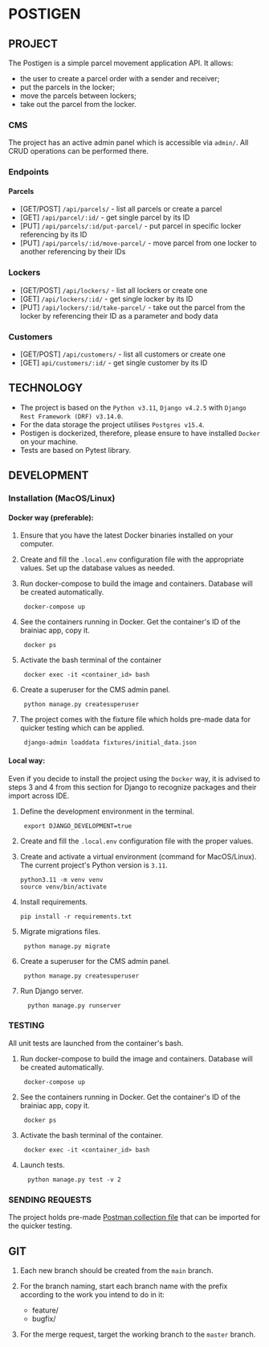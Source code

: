 # POSTIGEN

## PROJECT

The Postigen is a simple parcel movement application API.
It allows:

- the user to create a parcel order with a sender and receiver;
- put the parcels in the locker;
- move the parcels between lockers;
- take out the parcel from the locker.

### CMS

The project has an active admin panel which is accessible via `admin/`.
All CRUD operations can be performed there.

### Endpoints

#### Parcels

- [GET/POST] `/api/parcels/` - list all parcels or create a parcel
- [GET] `/api/parcel/:id/` - get single parcel by its ID
- [PUT] `/api/parcels/:id/put-parcel/` - put parcel in specific locker referencing by its ID
- [PUT] `/api/parcels/:id/move-parcel/` - move parcel from one locker to another referencing by their IDs

### Lockers

- [GET/POST] `/api/lockers/` - list all lockers or create one
- [GET] `/api/lockers/:id/` - get single locker by its ID
- [PUT] `/api/lockers/:id/take-parcel/` - take out the parcel from the locker by referencing their ID
  as a parameter and body data

### Customers

- [GET/POST] `/api/customers/` - list all customers or create one
- [GET] `api/customers/:id/` - get single customer by its ID

## TECHNOLOGY

- The project is based on the `Python v3.11`, `Django v4.2.5` with `Django Rest Framework (DRF) v3.14.0`.
- For the data storage the project utilises `Postgres v15.4`.
- Postigen is dockerized, therefore, please ensure to have installed `Docker` on your machine.
- Tests are based on Pytest library.

## DEVELOPMENT

### Installation (MacOS/Linux)

#### Docker way (preferable):

1. Ensure that you have the latest Docker binaries installed on your computer.

2. Create and fill the `.local.env` configuration file with the appropriate values. Set up the database values as
   needed.

3. Run docker-compose to build the image and containers. Database will be created automatically.

        docker-compose up

5. See the containers running in Docker. Get the container's ID of the brainiac app, copy it.

        docker ps

6. Activate the bash terminal of the container

        docker exec -it <container_id> bash

7. Create a superuser for the CMS admin panel.

        python manage.py createsuperuser

8. The project comes with the fixture file which holds pre-made data for quicker testing which can be applied.

        django-admin loaddata fixtures/initial_data.json

#### Local way:

Even if you decide to install the project using the `Docker` way, it is advised to steps 3 and 4 from this section
for Django to recognize packages and their import across IDE.

1. Define the development environment in the terminal.

        export DJANGO_DEVELOPMENT=true

2. Create and fill the `.local.env` configuration file with the proper values.


3. Create and activate a virtual environment (command for MacOS/Linux). The current project's Python version is `3.11`.

       python3.11 -m venv venv
       source venv/bin/activate

4. Install requirements.

       pip install -r requirements.txt

5. Migrate migrations files.

        python manage.py migrate

6. Create a superuser for the CMS admin panel.

        python manage.py createsuperuser

7. Run Django server.

         python manage.py runserver

### TESTING

All unit tests are launched from the container's bash.

1. Run docker-compose to build the image and containers. Database will be created automatically.

        docker-compose up

2. See the containers running in Docker. Get the container's ID of the brainiac app, copy it.

        docker ps

3. Activate the bash terminal of the container.

        docker exec -it <container_id> bash
4. Launch tests.

         python manage.py test -v 2

### SENDING REQUESTS

The project holds pre-made [Postman collection file](Postigen.postman_collection.json) that can be imported for the
quicker testing.

## GIT

1. Each new branch should be created from the `main` branch.

2. For the branch naming, start each branch name with the prefix according to the work you intend to do in it:

    - feature/
    - bugfix/

3. For the merge request, target the working branch to the `master` branch.